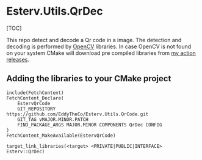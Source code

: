 # Esterv.Utils.QrDec

[TOC]

This repo detect and decode a Qr code in a image.
The detection and decoding is performed by [OpenCV](https://opencv.org/) libraries.
In case OpenCV is not found on your system CMake will download pre compiled libraries from [my action releases](https://github.com/EddyTheCo/install-OpenCV-action).

## Adding the libraries to your CMake project 

```
include(FetchContent)
FetchContent_Declare(
	EstervQrCode
	GIT_REPOSITORY https://github.com/EddyTheCo/Esterv.Utils.QrCode.git
	GIT_TAG vMAJOR.MINOR.PATCH 
	FIND_PACKAGE_ARGS MAJOR.MINOR COMPONENTS QrDec CONFIG
)
FetchContent_MakeAvailable(EstervQrCode)

target_link_libraries(<target> <PRIVATE|PUBLIC|INTERFACE> Esterv::QrDec)
```








